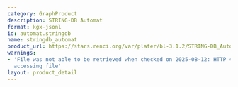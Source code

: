 ```yaml
---
category: GraphProduct
description: STRING-DB Automat
format: kgx-jsonl
id: automat.stringdb
name: stringdb_automat
product_url: https://stars.renci.org/var/plater/bl-3.1.2/STRING-DB_Automat/latest/kgx_files
warnings:
- 'File was not able to be retrieved when checked on 2025-08-12: HTTP 404 error when
  accessing file'
layout: product_detail
---
```

